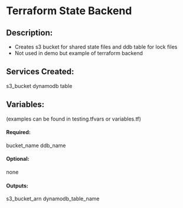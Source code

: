 # Terraform State Backend
## Description:
* Creates s3 bucket for shared state files and ddb table for lock files
* Not used in demo but example of terraform backend

## Services Created:
s3_bucket
dynamodb table

## Variables:
(examples can be found in testing.tfvars or variables.tf)
#### Required:
bucket_name
ddb_name


#### Optional:
none

#### Outputs:
s3_bucket_arn
dynamodb_table_name
